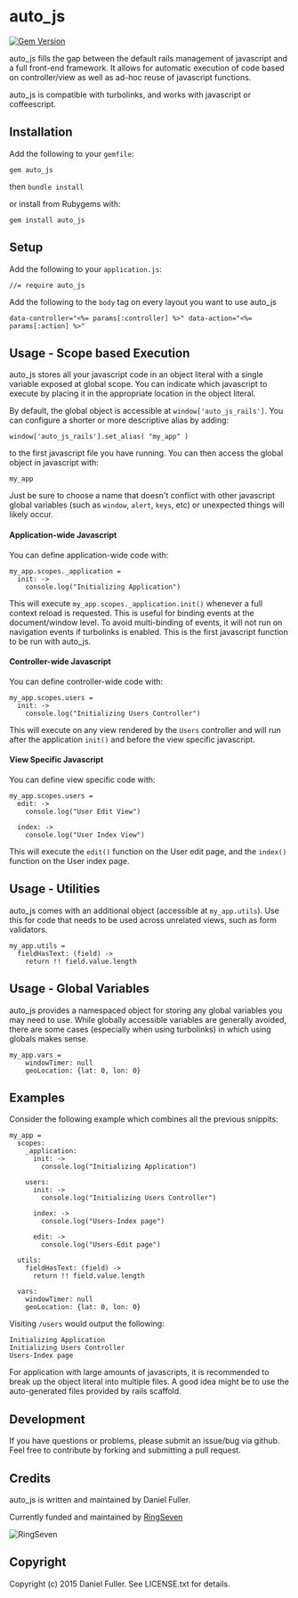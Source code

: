 
# auto_js

[![Gem Version](https://badge.fury.io/rb/auto_js.svg)](http://badge.fury.io/rb/auto_js)

auto\_js fills the gap between the default rails management of javascript and a full front-end framework. It allows for automatic execution of code based on controller/view as well as ad-hoc reuse of javascript functions.

auto\_js is compatible with turbolinks, and works with javascript or coffeescript.

## Installation

Add the following to your `gemfile`:

    gem auto_js

then `bundle install`

or install from Rubygems with:

    gem install auto_js

## Setup

Add the following to your `application.js`:

    //= require auto_js

Add the following to the `body` tag on every layout you want to use auto\_js

    data-controller="<%= params[:controller] %>" data-action="<%= params[:action] %>"

## Usage - Scope based Execution

auto\_js stores all your javascript code in an object literal with a single variable exposed at global scope. You can indicate which javascript to execute by placing it in the appropriate location in the object literal.

By default, the global object is accessible at `window['auto_js_rails']`. You can configure a shorter or more descriptive alias by adding:

    window['auto_js_rails'].set_alias( "my_app" )

to the first javascript file you have running. You can then access the global object in javascript with:

    my_app

Just be sure to choose a name that doesn't conflict with other javascript global variables (such as `window`, `alert`, `keys`, etc) or unexpected things will likely occur.


#### Application-wide Javascript

You can define application-wide code with:

    my_app.scopes._application =
      init: ->
        console.log("Initializing Application")


This will execute `my_app.scopes._application.init()` whenever a full context reload is requested. This is useful for binding events at the document/window level. To avoid multi-binding of events, it will not run on navigation events if turbolinks is enabled. This is the first javascript function to be run with auto\_js.

#### Controller-wide Javascript

You can define controller-wide code with:

    my_app.scopes.users =
      init: ->
        console.log("Initializing Users Controller")

This will execute on any view rendered by the `Users` controller and will run after the application `init()` and before the view specific javascript.

#### View Specific Javascript

You can define view specific code with:

    my_app.scopes.users =
      edit: ->
        console.log("User Edit View")

      index: ->
        console.log("User Index View")


This will execute the `edit()` function on the User edit page, and the `index()` function on the User index page.

## Usage - Utilities

auto\_js comes with an additional object (accessible at `my_app.utils`). Use this for code that needs to be used across unrelated views, such as form validators.

    my_app.utils =
      fieldHasText: (field) ->
        return !! field.value.length


## Usage - Global Variables

auto\_js provides a namespaced object for storing any global variables you may need to use. While globally accessible variables are generally avoided, there are some cases (especially when using turbolinks) in which using globals makes sense.

    my_app.vars =
    	windowTimer: null
    	geoLocation: {lat: 0, lon: 0}

## Examples

Consider the following example which combines all the previous snippits:

    my_app =
      scopes:
        _application:
          init: ->
            console.log("Initializing Application")

        users:
          init: ->
            console.log("Initializing Users Controller")

          index: ->
            console.log("Users-Index page")

          edit: ->
            console.log("Users-Edit page")

      utils:
        fieldHasText: (field) ->
          return !! field.value.length

      vars:
        windowTimer: null
        geoLocation: {lat: 0, lon: 0}



Visiting `/users` would output the following:

    Initializing Application
    Initializing Users Controller
    Users-Index page

For application with large amounts of javascripts, it is recommended to break up the object literal into multiple files. A good idea might be to use the auto-generated files provided by rails scaffold.


## Development

If you have questions or problems, please submit an issue/bug via github. Feel free to contribute by forking and submitting a pull request.

## Credits

auto_js is written and maintained by Daniel Fuller.

Currently funded and maintained by [RingSeven](http://ringseven.com)

![RingSeven](https://avatars1.githubusercontent.com/u/8309133?v=3&s=200)

## Copyright

Copyright (c) 2015 Daniel Fuller. See LICENSE.txt for details.
